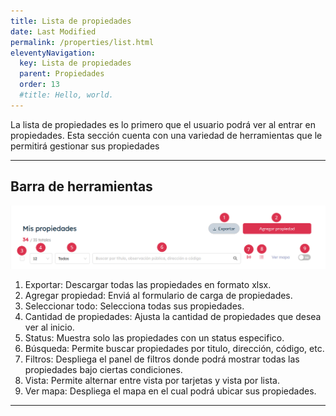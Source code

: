 ```yaml
---
title: Lista de propiedades
date: Last Modified
permalink: /properties/list.html
eleventyNavigation:
  key: Lista de propiedades
  parent: Propiedades
  order: 13
  #title: Hello, world.
---
```


La lista de propiedades es lo primero que el usuario podrá ver al entrar en propiedades.
Esta sección cuenta con una variedad de herramientas que le permitirá gestionar sus propiedades

---

## Barra de herramientas

![barra de herramientas](/content/images/properties/menu/menu.jpg)

1. Exportar: Descargar todas las propiedades en formato xlsx.
2. Agregar propiedad: Enviá al formulario de carga de propiedades.
3. Seleccionar todo: Selecciona todas sus propiedades.
4. Cantidad de propiedades: Ajusta la cantidad de propiedades que desea ver al inicio.
5. Status: Muestra solo las propiedades con un status especifico.
6. Búsqueda: Permite buscar propiedades por titulo, dirección, código, etc.
7. Filtros: Despliega el panel de filtros donde podrá mostrar todas las propiedades bajo ciertas condiciones.
8. Vista: Permite alternar entre vista por tarjetas y vista por lista.
9. Ver mapa: Despliega el mapa en el cual podrá ubicar sus propiedades.

---